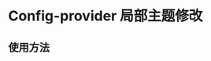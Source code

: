 <!--
 * @Author: yudidayeye 908737208@qq.com
 * @Date: 2024-01-04 15:41:09
 * @LastEditors: yudidayeye 908737208@qq.com
 * @LastEditTime: 2024-01-04 16:01:16
 * @FilePath: \mono-ui\docs\components\config-provider.md
 * @Description: 这是默认设置,请设置`customMade`, 打开koroFileHeader查看配置 进行设置: https://github.com/OBKoro1/koro1FileHeader/wiki/%E9%85%8D%E7%BD%AE
-->

# Config-provider 局部主题修改

## 使用方法
